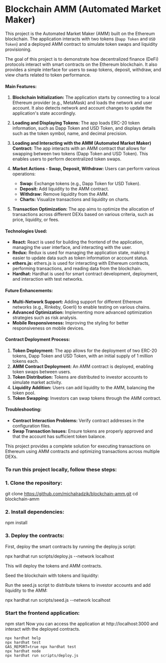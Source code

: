 # Blockchain AMM (Automated Market Maker)

This project is the Automated Market Maker (AMM) built on the Ethereum blockchain. The application interacts with two tokens (`Dapp Token` and `USD Token`) and a deployed AMM contract to simulate token swaps and liquidity provisioning. 

The goal of this project is to demonstrate how decentralized finance (DeFi) protocols interact with smart contracts on the Ethereum blockchain. It also provides a simple interface for users to swap tokens, deposit, withdraw, and view charts related to token performance.

#### Main Features:
1. **Blockchain Initialization:**
   The application starts by connecting to a local Ethereum provider (e.g., MetaMask) and loads the network and user account. It also detects network and account changes to update the application's state accordingly.

2. **Loading and Displaying Tokens:**
   The app loads ERC-20 token information, such as Dapp Token and USD Token, and displays details such as the token symbol, name, and decimal precision.

3. **Loading and Interacting with the AMM (Automated Market Maker) Contract:**
   The app interacts with an AMM contract that allows for swapping between two tokens (Dapp Token and USD Token). This enables users to perform decentralized token swaps.

4. **Market Actions - Swap, Deposit, Withdraw:**
   Users can perform various operations:
   - **Swap:** Exchange tokens (e.g., Dapp Token for USD Token).
   - **Deposit:** Add liquidity to the AMM contract.
   - **Withdraw:** Remove liquidity from the AMM.
   - **Charts:** Visualize transactions and liquidity on charts.

5. **Transaction Optimization:**
   The app aims to optimize the allocation of transactions across different DEXs based on various criteria, such as price, liquidity, or fees.

#### Technologies Used:
- **React:** React is used for building the frontend of the application, managing the user interface, and interacting with the user.
- **Redux:** Redux is used for managing the application state, making it easier to update data such as token information or account status.
- **ethers.js:** ethers.js is used for interacting with Ethereum contracts, performing transactions, and reading data from the blockchain.
- **Hardhat:** Hardhat is used for smart contract development, deployment, and interaction with test networks.

#### Future Enhancements:
- **Multi-Network Support:** Adding support for different Ethereum networks (e.g., Rinkeby, Goerli) to enable testing on various chains.
- **Advanced Optimization:** Implementing more advanced optimization strategies such as risk analysis.
- **Mobile Responsiveness:** Improving the styling for better responsiveness on mobile devices.

#### Contract Deployment Process:
1. **Token Deployment:** The app allows for the deployment of two ERC-20 tokens, Dapp Token and USD Token, with an initial supply of 1 million tokens each.
2. **AMM Contract Deployment:** An AMM contract is deployed, enabling token swaps between users.
3. **Token Distribution:** Tokens are distributed to investor accounts to simulate market activity.
4. **Liquidity Addition:** Users can add liquidity to the AMM, balancing the token pool.
5. **Token Swapping:** Investors can swap tokens through the AMM contract.

#### Troubleshooting:
- **Contract Interaction Problems:** Verify contract addresses in the configuration files.
- **Swap Transaction Issues:** Ensure tokens are properly approved and that the account has sufficient token balance.

This project provides a complete solution for executing transactions on Ethereum using AMM contracts and optimizing transactions across multiple DEXs.

### To run this project locally, follow these steps:

### 1. Clone the repository:

   git clone https://github.com/michalradzik/blockchain-amm.git
   cd blockchain-amm

### 2. Install dependencies:
npm install

### 3. Deploy the contracts:
First, deploy the smart contracts by running the deploy.js script:

npx hardhat run scripts/deploy.js --network localhost

This will deploy the tokens and AMM contracts.

Seed the blockchain with tokens and liquidity:

Run the seed.js script to distribute tokens to investor accounts and add liquidity to the AMM:

npx hardhat run scripts/seed.js --network localhost

### Start the frontend application:
npm start
Now you can access the application at http://localhost:3000 and interact with the deployed contracts.


























































   ```shell
npx hardhat help
npx hardhat test
GAS_REPORT=true npx hardhat test
npx hardhat node
npx hardhat run scripts/deploy.js
```

